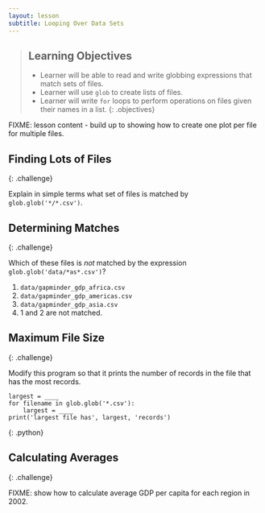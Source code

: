 ```yaml
---
layout: lesson
subtitle: Looping Over Data Sets
---
```

> ## Learning Objectives
>
> * Learner will be able to read and write globbing expressions that match sets of files.
> * Learner will use `glob` to create lists of files.
> * Learner will write `for` loops to perform operations on files
>   given their names in a list.
{: .objectives}

FIXME: lesson content - build up to showing how to create one plot per file for multiple files.

## Finding Lots of Files
{: .challenge}

Explain in simple terms what set of files is matched by `glob.glob('*/*.csv')`.

## Determining Matches
{: .challenge}

Which of these files is *not* matched by the expression `glob.glob('data/*as*.csv')`?

1. `data/gapminder_gdp_africa.csv`
2. `data/gapminder_gdp_americas.csv`
3. `data/gapminder_gdp_asia.csv`
4. 1 and 2 are not matched.

## Maximum File Size
{: .challenge}

Modify this program so that it prints the number of records in
the file that has the most records.

~~~
largest = ____
for filename in glob.glob('*.csv'):
    largest = ____
print('largest file has', largest, 'records')
~~~
{: .python}

## Calculating Averages
{: .challenge}

FIXME: show how to calculate average GDP per capita for each region in 2002.
